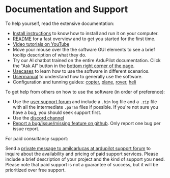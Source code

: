 # Documentation and Support

To help yourself, read the extensive documentation:

* [Install instructions](https://ardupilot.github.io/MethodicConfigurator/INSTALL.html) to know how to install and run it on your computer.
* [README](https://ardupilot.github.io/MethodicConfigurator/) for a fast overview and to get you started for the first time.
* [Video tutorials on YouTube](https://www.youtube.com/watch?v=TRfZ6o4mF48&list=PL1oa0qoJ9W_89eMcn4x2PB6o3fyPbheA9)
* Move your mouse over the the software GUI elements to see a brief tooltip description of what they do.
* Try our AI chatbot trained on the entire ArduPilot documentation.
  Click the "Ask AI" button in the [bottom right corner of the page](https://ardupilot.github.io/MethodicConfigurator/).
* [Usecases](https://ardupilot.github.io/MethodicConfigurator/USECASES.html) to learn how to use the software in different scenarios.
* [Usermanual](https://ardupilot.github.io/MethodicConfigurator/USERMANUAL.html) to understand how to generally use the software.
* Configuration and tunning guides: [copter](https://ardupilot.github.io/MethodicConfigurator/TUNING_GUIDE_ArduCopter.html),
  [plane](https://ardupilot.github.io/MethodicConfigurator/TUNING_GUIDE_ArduPlane.html),
  [rover](https://ardupilot.github.io/MethodicConfigurator/TUNING_GUIDE_Rover.html),
  [heli](https://ardupilot.github.io/MethodicConfigurator/TUNING_GUIDE_Heli.html)

To get help from others on how to use the software (in order of preference):

* Use the [user support forum](http://discuss.ardupilot.org/t/new-ardupilot-methodic-configurator-gui/115038/1) and
  include a `.bin` log file and a `.zip` file with all the intermediate `.param` files if possible.
  If you're not sure you have a bug, you should seek support first.
* Use the [discord channel](https://discord.com/channels/674039678562861068/1308233496535371856)
* [Report a bug/issue/missing feature on github](https://github.com/ArduPilot/MethodicConfigurator/issues/new/choose). Only report one bug per issue report.

For paid consultancy support:

Send a [private message to amilcarlucas at ardupilot support forum](https://discuss.ardupilot.org/u/amilcarlucas/summary) to inquire about the availability
and pricing of paid support services.
Please include a brief description of your project and the kind of support you need.
Please note that paid support is not a guarantee of success, but it will be prioritized over free support.

<!-- Gurubase Widget -->
<script async src="https://widget.gurubase.io/widget.latest.min.js"
    data-widget-id="uE4kxEE4LY3ZSyfNsF5bU6gIOnWGTBOL_e16KwDH-0g"
    data-text="Ask AI"
    data-margins='{"bottom": "1rem", "right": "1rem"}'
    data-light-mode="true"
    id="guru-widget-id">
</script>

